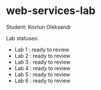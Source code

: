 # web-services-lab
Student: Kovtun Oleksandr

Lab statuses:
- Lab 1 : ready to review
- Lab 2 : ready to review
- Lab 3 : ready to review
- Lab 4 : ready to review
- Lab 5 : ready to review
- Lab 6 : ready to review

